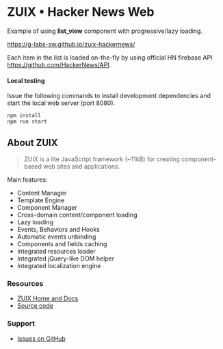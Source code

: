 # ZUIX • Hacker News Web

Example of using **list_view** component with progressive/lazy loading.

https://g-labs-sw.github.io/zuix-hackernews/

Each item in the list is loaded on-the-fly by using official
HN firebase API https://github.com/HackerNews/API.

#### Local testing

Issue the following commands to install development dependencies
and start the local web server (port 8080).

```shell
npm install
npm run start
```

## About ZUIX

> ZUIX is a lite JavaScript framework (~11kB) for creating component-based web sites and applications.

Main features:
- Content Manager
- Template Engine
- Component Manager
- Cross-domain content/component loading
- Lazy loading
- Events, Behaviors and Hooks
- Automatic events unbinding
- Components and fields caching
- Integrated resources loader
- Integrated jQuery-like DOM helper
- Integrated localization engine


### Resources

- [ZUIX Home and Docs](https://genielabs.github.io/zuix)
- [Source code](https://github.com/genielabs/zuix)

### Support

- [Issues on GitHub](https://github.com/genielabs/zuix/issues)

